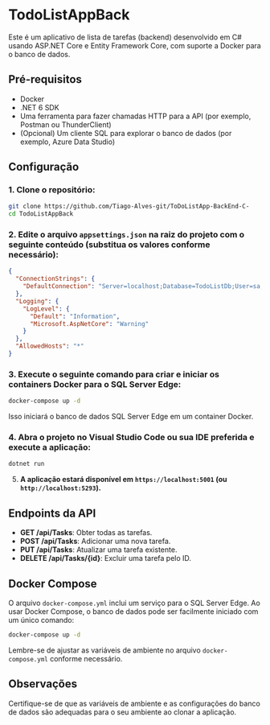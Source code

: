 # TodoListAppBack

Este é um aplicativo de lista de tarefas (backend) desenvolvido em C# usando ASP.NET Core e Entity Framework Core, com suporte a Docker para o banco de dados.

## Pré-requisitos

- Docker
- .NET 6 SDK
- Uma ferramenta para fazer chamadas HTTP para a API (por exemplo, Postman ou ThunderClient)
- (Opcional) Um cliente SQL para explorar o banco de dados (por exemplo, Azure Data Studio)

## Configuração

### 1. **Clone o repositório:**

   ```bash
   git clone https://github.com/Tiago-Alves-git/ToDoListApp-BackEnd-C-
   cd TodoListAppBack
   ```

### 2. **Edite o arquivo `appsettings.json` na raiz do projeto com o seguinte conteúdo (substitua os valores conforme necessário):**

   ```json
   {
     "ConnectionStrings": {
       "DefaultConnection": "Server=localhost;Database=TodoListDb;User=sa;Password=TodoList1"
     },
     "Logging": {
       "LogLevel": {
         "Default": "Information",
         "Microsoft.AspNetCore": "Warning"
       }
     },
     "AllowedHosts": "*"
   }
   ```

### 3. **Execute o seguinte comando para criar e iniciar os containers Docker para o SQL Server Edge:**

   ```bash
   docker-compose up -d
   ```

   Isso iniciará o banco de dados SQL Server Edge em um container Docker.

### 4. **Abra o projeto no Visual Studio Code ou sua IDE preferida e execute a aplicação:**

   ```bash
   dotnet run
   ```

5. **A aplicação estará disponível em `https://localhost:5001` (ou `http://localhost:5293`).**

## Endpoints da API

- **GET /api/Tasks**: Obter todas as tarefas.
- **POST /api/Tasks**: Adicionar uma nova tarefa.
- **PUT /api/Tasks**: Atualizar uma tarefa existente.
- **DELETE /api/Tasks/{id}**: Excluir uma tarefa pelo ID.

## Docker Compose

O arquivo `docker-compose.yml` inclui um serviço para o SQL Server Edge. Ao usar Docker Compose, o banco de dados pode ser facilmente iniciado com um único comando:

```bash
docker-compose up -d
```

Lembre-se de ajustar as variáveis de ambiente no arquivo `docker-compose.yml` conforme necessário.

## Observações

Certifique-se de que as variáveis de ambiente e as configurações do banco de dados são adequadas para o seu ambiente ao clonar a aplicação.
